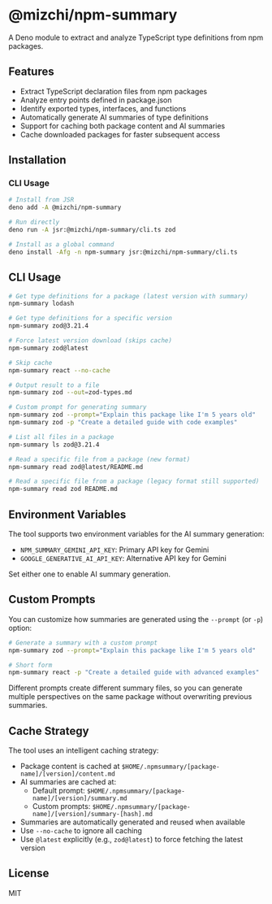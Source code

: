 # @mizchi/npm-summary

A Deno module to extract and analyze TypeScript type definitions from npm
packages.

## Features

- Extract TypeScript declaration files from npm packages
- Analyze entry points defined in package.json
- Identify exported types, interfaces, and functions
- Automatically generate AI summaries of type definitions
- Support for caching both package content and AI summaries
- Cache downloaded packages for faster subsequent access

## Installation

### CLI Usage

```bash
# Install from JSR
deno add -A @mizchi/npm-summary

# Run directly
deno run -A jsr:@mizchi/npm-summary/cli.ts zod

# Install as a global command
deno install -Afg -n npm-summary jsr:@mizchi/npm-summary/cli.ts
```

## CLI Usage

```bash
# Get type definitions for a package (latest version with summary)
npm-summary lodash

# Get type definitions for a specific version
npm-summary zod@3.21.4

# Force latest version download (skips cache)
npm-summary zod@latest

# Skip cache
npm-summary react --no-cache

# Output result to a file
npm-summary zod --out=zod-types.md

# Custom prompt for generating summary
npm-summary zod --prompt="Explain this package like I'm 5 years old"
npm-summary zod -p "Create a detailed guide with code examples"

# List all files in a package
npm-summary ls zod@3.21.4

# Read a specific file from a package (new format)
npm-summary read zod@latest/README.md

# Read a specific file from a package (legacy format still supported)
npm-summary read zod README.md
```

## Environment Variables

The tool supports two environment variables for the AI summary generation:

- `NPM_SUMMARY_GEMINI_API_KEY`: Primary API key for Gemini
- `GOOGLE_GENERATIVE_AI_API_KEY`: Alternative API key for Gemini

Set either one to enable AI summary generation.

## Custom Prompts

You can customize how summaries are generated using the `--prompt` (or `-p`) option:

```bash
# Generate a summary with a custom prompt
npm-summary zod --prompt="Explain this package like I'm 5 years old"

# Short form
npm-summary react -p "Create a detailed guide with advanced examples"
```

Different prompts create different summary files, so you can generate multiple
perspectives on the same package without overwriting previous summaries.

## Cache Strategy

The tool uses an intelligent caching strategy:

- Package content is cached at
  `$HOME/.npmsummary/[package-name]/[version]/content.md`
- AI summaries are cached at:
  - Default prompt: `$HOME/.npmsummary/[package-name]/[version]/summary.md`
  - Custom prompts: `$HOME/.npmsummary/[package-name]/[version]/summary-[hash].md`
- Summaries are automatically generated and reused when available
- Use `--no-cache` to ignore all caching
- Use `@latest` explicitly (e.g., `zod@latest`) to force fetching the latest
  version

## License

MIT
